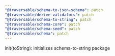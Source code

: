 ```yaml
---
"@traversable/schema-to-json-schema": patch
"@traversable/derive-validators": patch
"@traversable/schema-to-string": patch
"@traversable/schema-core": patch
"@traversable/schema-seed": patch
"@traversable/schema": patch
---
```


init(toString): initializes schema-to-string package
